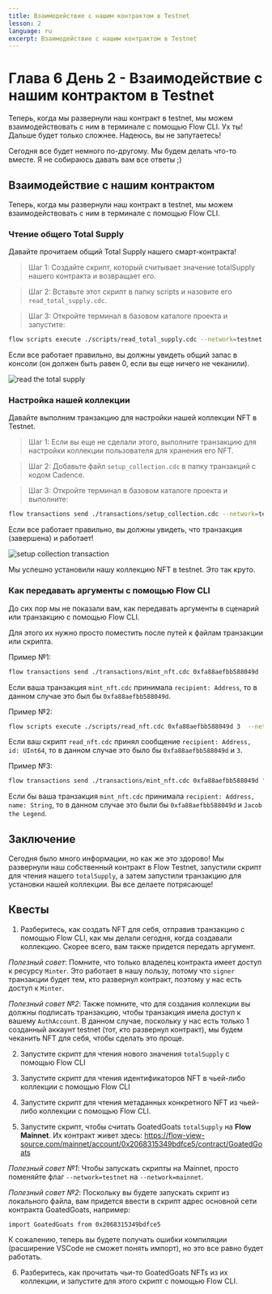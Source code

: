 ```yaml
---
title: Взаимодействие с нашим контрактом в Testnet
lesson: 2
language: ru
excerpt: Взаимодействие с нашим контрактом в Testnet
---
```


# Глава 6 День 2 - Взаимодействие с нашим контрактом в Testnet

Теперь, когда мы развернули наш контракт в testnet, мы можем взаимодействовать с ним в терминале с помощью Flow CLI. Ух ты! Дальше будет только сложнее. Надеюсь, вы не запутаетесь!

Сегодня все будет немного по-другому. Мы будем делать что-то вместе. Я не собираюсь давать вам все ответы ;)

## Взаимодействие с нашим контрактом

Теперь, когда мы развернули наш контракт в testnet, мы можем взаимодействовать с ним в терминале с помощью Flow CLI.

### Чтение общего Total Supply

Давайте прочитаем общий Total Supply нашего смарт-контракта!

> Шаг 1: Создайте скрипт, который считывает значение totalSupply нашего контракта и возвращает его.

> Шаг 2: Вставьте этот скрипт в папку scripts и назовите его `read_total_supply.cdc`.

> Шаг 3: Откройте терминал в базовом каталоге проекта и запустите:

```bash
flow scripts execute ./scripts/read_total_supply.cdc --network=testnet
```

Если все работает правильно, вы должны увидеть общий запас в консоли (он должен быть равен 0, если вы еще ничего не чеканили).

<img src="/courses/beginner-cadence/read-total-supply.png" alt="read the total supply" />

### Настройка нашей коллекции

Давайте выполним транзакцию для настройки нашей коллекции NFT в Testnet.

> Шаг 1: Если вы еще не сделали этого, выполните транзакцию для настройки коллекции пользователя для хранения его NFT.

> Шаг 2: Добавьте файл `setup_collection.cdc` в папку транзакций с кодом Cadence.

> Шаг 3: Откройте терминал в базовом каталоге проекта и выполните:

```bash
flow transactions send ./transactions/setup_collection.cdc --network=testnet --signer=testnet-account
```

Если все работает правильно, вы должны увидеть, что транзакция (завершена) и работает!

<img src="/courses/beginner-cadence/setup-collection.png" alt="setup collection transaction" />

Мы успешно установили нашу коллекцию NFT в testnet. Это так круто.

### Как передавать аргументы с помощью Flow CLI

До сих пор мы не показали вам, как передавать аргументы в сценарий или транзакцию с помощью Flow CLI.

Для этого их нужно просто поместить после путей к файлам транзакции или скрипта.

Пример №1:

```bash
flow transactions send ./transactions/mint_nft.cdc 0xfa88aefbb588049d --network=testnet --signer=testnet-account
```

Если ваша транзакция `mint_nft.cdc` принимала `recipient: Address`, то в данном случае это был бы `0xfa88aefbb588049d`.

Пример №2:

```bash
flow scripts execute ./scripts/read_nft.cdc 0xfa88aefbb588049d 3  --network=testnet
```

Если ваш скрипт `read_nft.cdc` принял сообщение `recipient: Address, id: UInt64`, то в данном случае это было бы `0xfa88aefbb588049d` и `3`.

Пример №3:

```bash
flow transactions send ./transactions/mint_nft.cdc 0xfa88aefbb588049d "Jacob the Legend" --network=testnet --signer=testnet-account
```

Если бы ваша транзакция `mint_nft.cdc` принимала `recipient: Address, name: String`, то в данном случае это были бы `0xfa88aefbb588049d` и `Jacob the Legend`.

## Заключение

Сегодня было много информации, но как же это здорово! Мы развернули наш собственный контракт в Flow Testnet, запустили скрипт для чтения нашего `totalSupply`, а затем запустили транзакцию для установки нашей коллекции. Вы все делаете потрясающе!

## Квесты

1. Разберитесь, как создать NFT для себя, отправив транзакцию с помощью Flow CLI, как мы делали сегодня, когда создавали коллекцию. Скорее всего, вам также придется передать аргумент.

_Полезный совет_: Помните, что только владелец контракта имеет доступ к ресурсу `Minter`. Это работает в нашу пользу, потому что `signer` транзакции будет тем, кто развернул контракт, поэтому у нас есть доступ к `Minter`.

_Полезный совет №2_: Также помните, что для создания коллекции вы должны подписать транзакцию, чтобы транзакция имела доступ к вашему `AuthAccount`. В данном случае, поскольку у нас есть только 1 созданный аккаунт testnet (тот, кто развернул контракт), мы будем чеканить NFT для себя, чтобы сделать это проще.

2. Запустите скрипт для чтения нового значения `totalSupply` с помощью Flow CLI

3. Запустите скрипт для чтения идентификаторов NFT в чьей-либо коллекции с помощью Flow CLI

4. Запустите скрипт для чтения метаданных конкретного NFT из чьей-либо коллекции с помощью Flow CLI.

5. Запустите скрипт, чтобы считать GoatedGoats `totalSupply` на **Flow Mainnet**. Их контракт живет здесь: https://flow-view-source.com/mainnet/account/0x2068315349bdfce5/contract/GoatedGoats

_Полезный совет №1_: Чтобы запускать скрипты на Mainnet, просто поменяйте флаг `--network=testnet` на `--network=mainnet`.

_Полезный совет №2_: Поскольку вы будете запускать скрипт из локального файла, вам придется ввести в скрипт адрес основной сети контракта GoatedGoats, например:

```cadence
import GoatedGoats from 0x2068315349bdfce5
```

К сожалению, теперь вы будете получать ошибки компиляции (расширение VSCode не сможет понять импорт), но это все равно будет работать.

6. Разберитесь, как прочитать чьи-то GoatedGoats NFTs из их коллекции, и запустите для этого скрипт с помощью Flow CLI.

